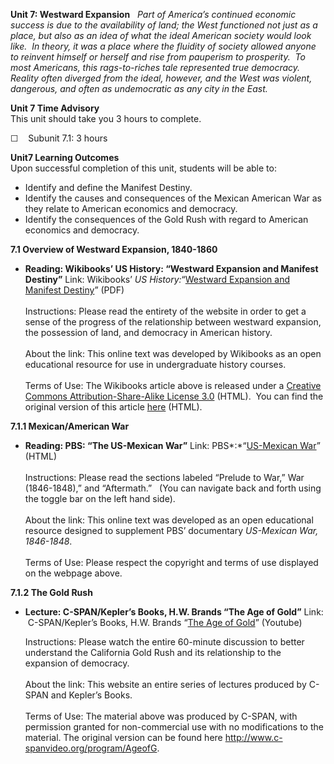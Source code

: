 **Unit 7: Westward Expansion** <span id="7"></span> 
*Part of America’s continued economic success is due to the availability
of land; the West functioned not just as a place, but also as an idea of
what the ideal American society would look like.  In theory, it was a
place where the fluidity of society allowed anyone to reinvent himself
or herself and rise from pauperism to prosperity.  To most Americans,
this rags-to-riches tale represented true democracy.  Reality often
diverged from the ideal, however, and the West was violent, dangerous,
and often as undemocratic as any city in the East.*

**Unit 7 Time Advisory**  
This unit should take you 3 hours to complete.

☐    Subunit 7.1: 3 hours

**Unit7 Learning Outcomes**  
Upon successful completion of this unit, students will be able to:

-   Identify and define the Manifest Destiny.
-   Identify the causes and consequences of the Mexican American War as
    they relate to American economics and democracy.
-   Identify the consequences of the Gold Rush with regard to American
    economics and democracy.

**7.1 Overview of Westward Expansion, 1840-1860** <span
id="7.1"></span> 
-   **Reading: Wikibooks’ US History: “Westward Expansion and Manifest
    Destiny”**
    Link: Wikibooks’ *US History:*“[Westward Expansion and Manifest
    Destiny](http://www.saylor.org/site/wp-content/uploads/2011/08/HIST312-7.1-Westward-Expansion-and-Manifest-Destiny.pdf)”
    (PDF)  
        
     Instructions: Please read the entirety of the website in order to
    get a sense of the progress of the relationship between westward
    expansion, the possession of land, and democracy in American
    history.  
        
     About the link: This online text was developed by Wikibooks as an
    open educational resource for use in undergraduate history
    courses.  
        
     Terms of Use: The Wikibooks article above is released under a
    [Creative Commons Attribution-Share-Alike License
    3.0](http://creativecommons.org/licenses/by-sa/3.0/) (HTML).  You
    can find the original version of this article
    [here](http://en.wikibooks.org/wiki/US_History/Westward_Expansion_and_Manifest_Destiny)
    (HTML).

**7.1.1 Mexican/American War** <span id="7.1.1"></span> 
-   **Reading: PBS: “The US-Mexican War”**
    Link: PBS*:*“[US-Mexican
    War](http://www.pbs.org/kera/usmexicanwar/prelude/)” (HTML)  
        
     Instructions: Please read the sections labeled “Prelude to War,”
    War (1846-1848),” and “Aftermath.”   (You can navigate back and
    forth using the toggle bar on the left hand side).  
        
     About the link: This online text was developed as an open
    educational resource designed to supplement PBS’ documentary
    *US-Mexican War, 1846-1848*.  
        
     Terms of Use: Please respect the copyright and terms of use
    displayed on the webpage above.

**7.1.2 The Gold Rush** <span id="7.1.2"></span> 
-   **Lecture: C-SPAN/Kepler’s Books, H.W. Brands “The Age of Gold”**
    Link:  C-SPAN/Kepler’s Books, H.W. Brands “[The Age of
    Gold](http://www.youtube.com/watch?v=1qjAUEN7Q9g)” (Youtube)  
      
     Instructions: Please watch the entire 60-minute discussion to
    better understand the California Gold Rush and its relationship to
    the expansion of democracy.  
        
     About the link: This website an entire series of lectures produced
    by C-SPAN and Kepler’s Books.  
        
     Terms of Use: The material above was produced by C-SPAN, with
    permission granted for non-commercial use with no modifications to
    the material. The original version can be found
    here <http://www.c-spanvideo.org/program/AgeofG>.


